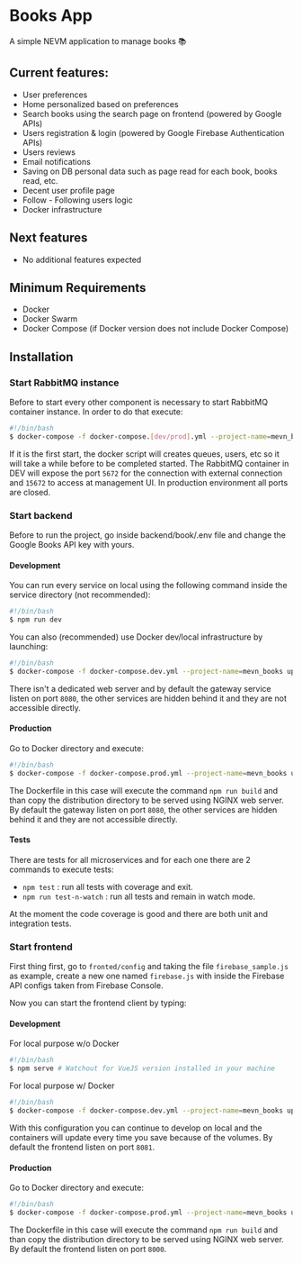 # Books App
A simple NEVM application to manage books 📚

## Current features:
* User preferences
* Home personalized based on preferences
* Search books using the search page on frontend (powered by Google APIs)
* Users registration & login (powered by Google Firebase Authentication APIs)
* Users reviews
* Email notifications
* Saving on DB personal data such as page read for each book, books read, etc.
* Decent user profile page
* Follow - Following users logic
* Docker infrastructure

## Next features
* No additional features expected

## Minimum Requirements
* Docker 
* Docker Swarm
* Docker Compose (if Docker version does not include Docker Compose)
## Installation

### Start RabbitMQ instance
Before to start every other component is necessary to start RabbitMQ container instance.
In order to do that execute:

```bash
#!/bin/bash
$ docker-compose -f docker-compose.[dev/prod].yml --project-name=mevn_books up --build -d rabbitmq
```

If it is the first start, the docker script will creates queues, users, etc so it will take a while before to be completed started.
The RabbitMQ container in DEV will expose the port ```5672``` for the connection with external connection and ```15672``` to access at management UI.
In production environment all ports are closed.

### Start backend
Before to run the project, go inside backend/book/.env file and change the
Google Books API key with yours.

#### Development
You can run every service on local using the following command inside the
service directory (not recommended):
```bash
#!/bin/bash
$ npm run dev
```
You can also (recommended) use Docker dev/local infrastructure by launching:
```bash
#!/bin/bash
$ docker-compose -f docker-compose.dev.yml --project-name=mevn_books up --build -d [service name]
```
There isn't a dedicated web server and by default the gateway service listen on port ```8080```, the other services are hidden behind it and they are not
accessible directly.
#### Production
Go to Docker directory and execute:
```bash
#!/bin/bash
$ docker-compose -f docker-compose.prod.yml --project-name=mevn_books up --build -d [service name]
```
The Dockerfile in this case will execute the command ```npm run build``` and than
copy the distribution directory to be served using NGINX web server.
By default the gateway listen on port ```8080```, the other services are hidden behind it and they are not accessible directly.

#### Tests
There are tests for all microservices and for each one there are 2 commands to execute tests:
* ```npm test``` : run all tests with coverage and exit.
* ```npm run test-n-watch``` : run all tests and remain in watch mode.

At the moment the code coverage is good and there are both unit and integration tests.
### Start frontend
First thing first, go to ```fronted/config``` and taking the file ```firebase_sample.js``` as example, create a new one named ```firebase.js```
with inside the Firebase API configs taken from Firebase Console.

Now you can start the frontend client by typing:

#### Development
For local purpose w/o Docker
```bash
#!/bin/bash
$ npm serve # Watchout for VueJS version installed in your machine 
```
For local purpose w/ Docker
```bash
#!/bin/bash
$ docker-compose -f docker-compose.dev.yml --project-name=mevn_books up --build -d frontend
```
With this configuration you can continue to develop on local and the containers
will update every time you save because of the volumes.
By default the frontend listen on port ```8081```.
#### Production
Go to Docker directory and execute:
```bash
#!/bin/bash
$ docker-compose -f docker-compose.prod.yml --project-name=mevn_books up --build -d frontend
```
The Dockerfile in this case will execute the command ```npm run build``` and
than copy the distribution directory to be served using NGINX web server.
By default the frontend listen on port ```8000```.